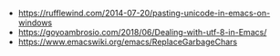 - https://rufflewind.com/2014-07-20/pasting-unicode-in-emacs-on-windows
- https://goyoambrosio.com/2018/06/Dealing-with-utf-8-in-Emacs/
- https://www.emacswiki.org/emacs/ReplaceGarbageChars
